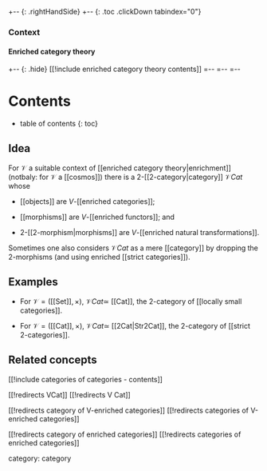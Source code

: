 
+-- {: .rightHandSide}
+-- {: .toc .clickDown tabindex="0"}
### Context
#### Enriched category theory
+-- {: .hide}
[[!include enriched category theory contents]]
=--
=--
=--

# Contents
* table of contents
{: toc}

## Idea

For $\mathcal{V}$ a suitable context of [[enriched category theory|enrichment]] (notbaly: for $\mathcal{V}$ a [[cosmos]]) there is a $2$-[[2-category|category]] $\mathcal{V} Cat$ whose

* [[objects]] are $V$-[[enriched categories]];

* [[morphisms]] are $V$-[[enriched functors]]; and

* $2$-[[2-morphism|morphisms]] are $V$-[[enriched natural transformations]].

Sometimes one also considers $\mathcal{V} Cat$ as a mere [[category]] by dropping the $2$-morphisms (and using enriched [[strict categories]]).


## Examples

* For $\mathcal{V} = ($[[Set]]$, \times)$, $\mathcal{V}Cat \simeq$ [[Cat]], the $2$-category of [[locally small categories]].

* For $\mathcal{V} = ($[[Cat]]$, \times)$, $\mathcal{V}Cat \simeq$ [[2Cat|Str2Cat]], the $2$-category of [[strict 2-categories]].


## Related concepts

[[!include categories of categories - contents]]


[[!redirects VCat]]
[[!redirects V Cat]]

[[!redirects category of V-enriched categories]]
[[!redirects categories of V-enriched categories]]

[[!redirects category of enriched categories]]
[[!redirects categories of enriched categories]]


category: category
